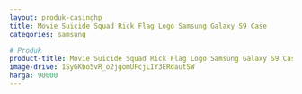 ```yaml
---
layout: produk-casinghp
title: Movie Suicide Squad Rick Flag Logo Samsung Galaxy S9 Case
categories: samsung

# Produk
product-title: Movie Suicide Squad Rick Flag Logo Samsung Galaxy S9 Case
image-drive: 1SyGKbo5vR_o2jgomUFcjLIY3ERdautSW
harga: 90000
---
```

